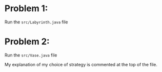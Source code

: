 # Problem 1: 
Run the `src/Labyrinth.java` file

# Problem 2:
Run the `src/Vase.java` file 

My explanation of my choice of strategy is commented at the top of the file.